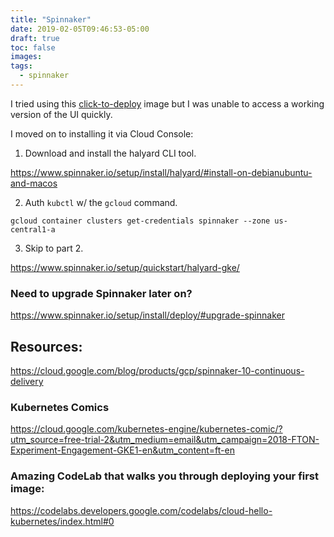 ```yaml
---
title: "Spinnaker"
date: 2019-02-05T09:46:53-05:00
draft: true
toc: false
images:
tags:
  - spinnaker
---
```


I tried using this [click-to-deploy](https://console.cloud.google.com/marketplace/details/click-to-deploy-images/spinnaker) image but I was unable to access a working version of the UI quickly.

I moved on to installing it via Cloud Console:

1) Download and install the halyard CLI tool.

https://www.spinnaker.io/setup/install/halyard/#install-on-debianubuntu-and-macos

2) Auth `kubctl` w/ the `gcloud` command.

```
gcloud container clusters get-credentials spinnaker --zone us-central1-a
```

3) Skip to part 2.

https://www.spinnaker.io/setup/quickstart/halyard-gke/


### Need to upgrade Spinnaker later on?

https://www.spinnaker.io/setup/install/deploy/#upgrade-spinnaker


## Resources:

https://cloud.google.com/blog/products/gcp/spinnaker-10-continuous-delivery

### Kubernetes Comics

https://cloud.google.com/kubernetes-engine/kubernetes-comic/?utm_source=free-trial-2&utm_medium=email&utm_campaign=2018-FTON-Experiment-Engagement-GKE1-en&utm_content=ft-en

### Amazing CodeLab that walks you through deploying your first image:

https://codelabs.developers.google.com/codelabs/cloud-hello-kubernetes/index.html#0
